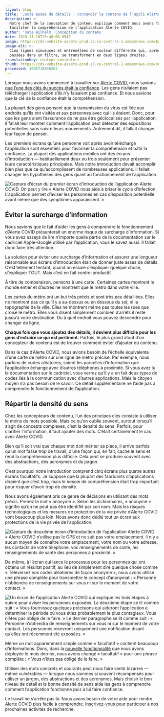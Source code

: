 ```yaml
---
layout: blog
title: 'Juste assez de détails : concevoir le contenu de l’appli Alerte COVID'
description: >-
  Notre chef de la conception de contenu explique comment nous avons fait pour
  faciliter la compréhension de l’application Alerte COVID.
author: 'Kate Wilhelm, Conception du contenu'
date: 2020-11-18T15:48:06.854Z
image: https://cds-website-assets-prod.s3.ca-central-1.amazonaws.com/banner_content_covidalert_blog_198bc0a191.jpg
image-alt: >-
  Cinq lignes sinueuses et entremêlées de couleur différente qui, après être
  passées dans un filtre, se transforment en deux lignes droites.
translationKey: content-covidalert
thumb: https://cds-website-assets-prod.s3.ca-central-1.amazonaws.com/small_banner_content_covidalert_blog_198bc0a191.jpg
processed: 1605718866202
---
```

Lorsque nous avons commencé à travailler sur [Alerte COVID](https://www.canada.ca/fr/sante-publique/services/maladies/maladie-coronavirus-covid-19/alerte-covid.html), nous savions [que l’une des clés du succès était la confiance](https://numerique.canada.ca/2020/10/02/d%C3%A9velopper-un-service-efficace-de-notification-dexposition-comme-alerte-covid/). Les gens n’allaient pas télécharger l’application s’ils n’y faisaient pas confiance. Et nous savions que la clé de la confiance était la compréhension. 

La plupart des gens pensent que la transmission du virus est liée aux endroits qu’ils ont visités et aux personnes avec qui ils étaient. Donc, pour que les gens aient l’assurance de ne pas être géolocalisés par l’application, il fallait leur montrer comment l’application peut détecter des expositions potentielles sans suivre leurs mouvements. Autrement dit, il fallait changer leur façon de penser.

Les premiers écrans qu’une personne voit après avoir téléchargé l’application sont essentiels pour favoriser la compréhension et bâtir la confiance. La plupart des applications mobiles ont des écrans d’introduction — habituellement deux ou trois seulement pour présenter leurs caractéristiques principales. Mais notre introduction devait accomplir bien plus que ce qu’accomplissent de nombreuses applications. Il fallait changer les hypothèses des gens quant au fonctionnement de l’application.

![Capture d’écran du premier écran d’introduction de l’application Alerte COVID. On peut y lire « Alerte COVID nous aide à briser le cycle d’infection. L’application permet d’aviser les personnes en cas d’exposition potentielle avant même que des symptômes apparaissent. »](https://cds-website-assets-prod.s3.ca-central-1.amazonaws.com/content_covidalert_welcome_onboarding_FR_8f7e7ea667.jpg)

## Éviter la surcharge d’information

Nous savions que le fait d’aider les gens à comprendre le fonctionnement d’Alerte COVID présenterait un énorme risque de surcharge d’information. Si vous avez essayé de lire n’importe quelle partie de la documentation sur le cadriciel Apple-Google utilisé par l’application, vous le savez aussi. Il fallait donc faire très attention. 

La solution pour éviter une surcharge d’information et assurer une longueur raisonnable aux écrans d’introduction était de donner juste assez de détails. C’est tellement tentant, quand on essaie d’expliquer quelque chose, d’expliquer TOUT. Mais c’est en fait contre-productif. 

À titre de comparaison, pensons à une carte. Certaines cartes montrent le monde entier et d’autres ne montrent que le métro dans votre ville. 

Les cartes du métro ont un but très précis et sont très peu détaillées. Elles ne montrent pas ce qu’il y a au-dessus ou en dessous du sol, ni la topographie de la ville. Elles ne montrent même pas toutes les rues que croise le métro. Elles vous disent simplement combien d’arrêts il reste jusqu’à votre destination. Ou à quel endroit vous pouvez descendre pour changer de ligne. 

**Chaque fois que vous ajoutez des détails, il devient plus difficile pour les gens d’extraire ce qui est pertinent.** Parfois, le plus grand atout d’un concepteur de contenu est de trouver comment éviter d’ajouter du contenu.

Dans le cas d’Alerte COVID, nous avions besoin de l’échelle équivalente d’une carte de métro sur une ligne de métro précise. Par exemple, nous parlons de codes aléatoires, soient les parcelles d’information que l’application échange avec d’autres téléphones à proximité. Si vous avez lu la documentation sur le cadriciel, vous verrez qu’il y a en fait deux types de codes liés à la communication avec d’autres applications. Mais le citoyen moyen n’a pas besoin de le savoir. Ce détail supplémentaire ne l’aide pas à comprendre le fonctionnement de l’application.

## Répartir la densité du sens

Chez les concepteurs de contenu, l’un des principes clés consiste à utiliser le moins de mots possible. Mais ce qu’on oublie souvent, surtout lorsqu’il s’agit de concepts complexes, c’est la densité du sens. Parfois, pour clarifier l’information, il faut ajouter des mots. C’était certainement le cas avec Alerte COVID. 

Bien qu’il soit vrai que chaque mot doit mériter sa place, il arrive parfois qu’un mot fasse trop de travail, d’une façon qui, en fait, cache le sens et rend la compréhension plus difficile. Cela peut se produire souvent avec des abstractions, des acronymes et du jargon. 

C’est pourquoi notre introduction comprend cinq écrans plus quatre autres écrans facultatifs. Je suppose que la plupart des fabricants d’applications diraient que c’est trop, mais le besoin de compréhension était trop important pour risquer d’avoir trop de densité.

Nous avons également pris ce genre de décisions en utilisant des mots précis. Prenez le mot « anonyme ». Selon les dictionnaires, « anonyme » signifie qu’on ne peut pas être identifié par son nom. Mais les risques technologiques et les mesures de protection de la vie privée d’Alerte COVID vont beaucoup plus loin. Nous avons donc dédié tout un écran aux protections de la vie privée de l’application. 

![Capture du deuxième écran d’introduction de l’application Alerte COVID. « Alerte COVID n’utilise pas le GPS et ne suit pas votre emplacement. Il n’y a aucun moyen de connaître votre emplacement, votre nom ou votre adresse, les contacts de votre téléphone, vos renseignements de santé, les renseignements de santé des personnes à proximité. » ](https://cds-website-assets-prod.s3.ca-central-1.amazonaws.com/content_covidalert_privacy_FR_02b970fabe.jpg)

De même, à l’écran qui lance le processus pour les personnes qui ont obtenu un résultat positif, au lieu de simplement dire quelque chose comme « Téléversez vos codes aléatoires de façon anonyme », nous avons utilisé une phrase complète pour transmettre le concept d’anonymat : « Personne n’obtiendra de renseignements sur vous ni sur le moment de votre contact. »

![Un écran de l’application Alerte COVID qui explique les trois étapes à suivre pour aviser les personnes exposées. La deuxième étape se lit comme suit : « Vous fournissez quelques précisions qui aideront l’application à déterminer la période où vous étiez probablement le plus contagieux. Vous n’êtes pas obligé de le faire. » Le dernier paragraphe se lit comme suit : « Personne n’obtiendra de renseignements sur vous ni sur le moment de votre contact. Les personnes recevront uniquement une notification disant qu’elles ont récemment été exposées. » ](https://cds-website-assets-prod.s3.ca-central-1.amazonaws.com/content_covidalert_screen_083026eebd.jpg)

Même un mot apparemment simple comme « facultatif » contient beaucoup d'informations. Donc, dans la [nouvelle fonctionnalité](https://twitter.com/CDS_GC/status/1322209683399184385) que nous avons déployée le mois dernier, nous avons changé « facultatif » pour une phrase complète : « Vous n’êtes pas obligé de le faire. »

Utiliser des mots concrets et courants peut nous faire sentir bizarres — même vulnérables — lorsque nous sommes si souvent récompensés pour utiliser un jargon, des abstractions et des acronymes. Mais choisir le bon niveau de détail et la bonne densité de sens aide les gens à comprendre comment l’application fonctionne puis à lui faire confiance.

Le travail ne s’arrête pas là. Nous avons besoin de votre aide pour rendre Alerte COVID plus facile à comprendre. [Inscrivez-vous](https://numerique.canada.ca/inscription-recherche-alerte-covid/) pour participer à nos prochaines activités de recherche.
